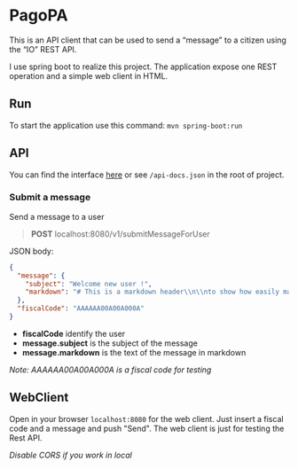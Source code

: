 # PagoPA
This is an API client that can be used to send a “message” to a citizen using the “IO” REST API.

I use spring boot to realize this project. The application expose one REST operation and a simple web client in HTML.
## Run
To start the application use this command: `mvn spring-boot:run`

## API
You can find the interface [here](https://app.swaggerhub.com/apis/jacopo1395/io-client_api/1.0.0) or see `/api-docs.json` in the root of project.

### Submit a message
Send a message to a user

> **POST** localhost:8080/v1/submitMessageForUser

JSON body:
``` json
{
  "message": {
    "subject": "Welcome new user !",
    "markdown": "# This is a markdown header\\n\\nto show how easily markdown can be converted to **HTML**\\n\\nRemember: this has to be a long text."
  },
  "fiscalCode": "AAAAAA00A00A000A"
}
```

- **fiscalCode** identify the user 
- **message.subject** is the subject of the message
- **message.markdown** is the text of the message in markdown

_Note: AAAAAA00A00A000A is a fiscal code for testing_


## WebClient
Open in your browser `localhost:8080` for the web client. Just insert a fiscal code and a message and push "Send".
The web client is just for testing the Rest API.

_Disable CORS if you work in local_
